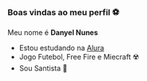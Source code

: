 ### Boas vindas ao meu perfil ⚽

Meu nome é **Danyel Nunes**

- Estou estudando na [Alura](https://www.alura.com.br)
- Jogo Futebol, Free Fire e Miecraft ☢️
- Sou Santista 🐳


